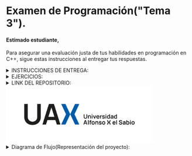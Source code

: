 # Examen de Programación("Tema 3").
#### Estimado estudiante,
Para asegurar una evaluación justa de tus habilidades en programación en C++, sigue estas instrucciones al entregar tus respuestas.

<details>
  <summary>INSTRUCCIONES DE ENTREGA:</summary>
  <p style="font-size: 12px; line-height: 1.4;">
<details>
    
  <summary>Repositorio en GitHub: </summary>
<p style="font-size: 12px; line-height: 1.4;">

  Crea un repositorio privado en GitHub para este examen y compártelo solo después de la revisión si así lo deseas.

</p>

</details>
<details>
  <summary>Fichero ZIP:</summary>
  <p style="font-size: 12px; line-height: 1.4;">

Al finalizar, descarga tu repositorio como un archivo ZIP con el nombre Apellido_Nombre_ExamenCPP.zip.

</p>

</details>
<details>
  <summary>Archivo README.md: </summary>
  <p style="font-size: 12px; line-height: 1.4;">

Incluye un archivo README.md en el repositorio, que contenga:
Un enlace directo al repositorio.
Una breve descripción de cada ejercicio resuelto y el archivo donde se encuentra.
Usa Markdown para estructurar tu README.

</p>

</details>
<details>
  <summary>Entrega: </summary>
  <p style="font-size: 12px; line-height: 1.4;">

Sube el archivo ZIP a la plataforma indicada antes de la fecha límite.

</p>

</details>
<details>
  <summary>Aspectos Adicionales: </summary>
  <p style="font-size: 12px; line-height: 1.4;">

Organiza y comenta tu código para que sea fácil de leer y entender.
Si utilizas referencias externas, inclúyelas en el README.md.

</p>

</details>

</details>

<details>
  <summary>EJERCICIOS:</summary>
  <p style="font-size: 12px; line-height: 1.4;">
<details>
  <summary>Enunciado del problema: </summary>
  <p style="font-size: 12px; line-height: 1.4;">

#### ENUNCIADO:
Ustedes son Project Managers en una empresa internacional. Reciben una llamada urgente de un alto ejecutivo, informándoles que el CEO de la compañía ha aterrizado en Barcelona desde Estados Unidos y tiene una reunión crucial para las 19:30 en la ciudad. Sin embargo, el ejecutivo cuenta con solo 100 minutos antes de que cierre la facturación para su vuelo desde Madrid a Barcelona.

Objetivo: Debido a la urgencia de la situación, necesitan optimizar las tareas para cumplir con el objetivo de que el ejecutivo llegue a la reunión a tiempo. A continuación se detalla la lista de tareas necesarias, sus descripciones y las duraciones de cada una. Su misión es identificar las dependencias entre las tareas, calcular el tiempo total para completar las tareas en el orden adecuado, y determinar si es posible cumplir con el plazo de 100 minutos.

Tareas, Descripciones y Duraciones:

A: Reserva de vuelo (20 min)

B: Informar a casa para empacar (5 min)

C: Empacar maletas (40 min)

D: Preparación del billete por la agencia (10 min)

E: Recoger el billete de la agencia (5 min)

F: Llevar el billete a la oficina (10 min)

G: Recoger las maletas de casa (20 min)

H: Llevar maletas a la oficina (25 min)

I: Conversación sobre documentos requeridos (35 min)

J: Dictar instrucciones para ausencia (25 min)

K: Reunir documentos (15 min)

L: Organizar documentos (5 min)

M: Viajar al aeropuerto y facturar (25 min)

</p>
</details>
<details>
  <summary>Dependencias entre tareas: </summary>
  <p style="font-size: 12px; line-height: 1.4;">

#### ENUNCIADO:
* Algunas tareas deben ser realizadas antes que otras, por ejemplo, no se puede viajar al aeropuerto antes de haber recogido las maletas.

* Además, la reserva del vuelo debe completarse antes de recoger el billete, y la preparación del billete debe ocurrir antes de llevar el billete a la oficina.

</p>
</details>

<details>
  <summary>Objetivos del reto: </summary>
  <p style="font-size: 12px; line-height: 1.4;">

#### ENUNCIADO:
Objetivos del Reto:

1. Definir el Objetivo del Proyecto: Identificar el propósito principal del proyecto (optimizar la gestión del tiempo para cumplir con el plazo de 100 minutos) y no solo las tareas.

2. Diagrama de Flujo del Cronograma: Crear un diagrama de flujo para visualizar el cronograma del proyecto, teniendo en cuenta solo las dependencias entre tareas y no restricciones de recursos.

3. Desarrollo de Algoritmo en C++:

  * Crear un programa en C++ que permita calcular el orden de ejecución de las tareas en función de sus dependencias.
  * Determinar el tiempo total necesario para completar todas las tareas.
  * Evaluar si es posible completar las tareas en 100 minutos o menos.
  * Imprimir el orden óptimo de ejecución de las tareas y su tiempo total.

</p>
</details>

<details>
  <summary>Restricciones: </summary>
  <p style="font-size: 12px; line-height: 1.4;">

#### ENUNCIADO:

* El tiempo máximo permitido para completar las tareas es de 100 minutos.
* El algoritmo debe gestionar de forma eficiente las dependencias entre las tareas, de tal manera que optimice el tiempo de ejecución.


</p>
</details>

<details>
  <summary>Entrega: </summary>
  <p style="font-size: 12px; line-height: 1.4;">

#### ENUNCIADO:

* Código fuente en C++ que implemente la solución al problema.
* Diagrama de flujo que represente el cronograma de ejecución de las tareas.


</p>
</details>

#### ¡Buena suerte y que la optimización esté de su lado!

</details>
</details>
<details>
  <summary>LINK DEL REPOSITORIO:</summary>
  <p style="font-size: 12px; line-height: 1.4;">

  [Repositorio GitHub](https://github.com/Maaaikol/Examen-tema3-vinculante.git)

</p>

</details>

<img src="uax_logo_nuevo.png" alt="UAX Logo" width="400">

<details>
  <summary>Diagrama de Flujo(Representación del proyecto): </summary>
  <img src="uax_logo_nuevo.png" alt="UAX Logo" width="400">
</details>
